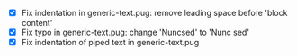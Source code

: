 - [x] Fix indentation in generic-text.pug: remove leading space before 'block content'
- [x] Fix typo in generic-text.pug: change 'Nuncsed' to 'Nunc sed'
- [x] Fix indentation of piped text in generic-text.pug
